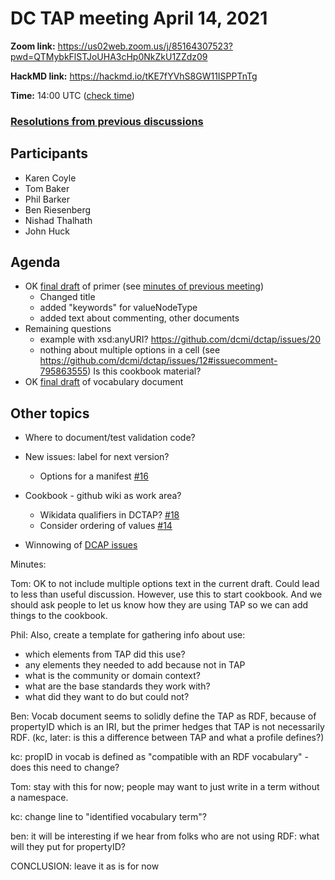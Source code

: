 # DC TAP meeting April 14, 2021

**Zoom link:** https://us02web.zoom.us/j/85164307523?pwd=QTMybkFlSTJoUHA3cHp0NkZkU1ZZdz09

**HackMD link:** https://hackmd.io/tKE7fYVhS8GW11ISPPTnTg

**Time:** 14:00 UTC ([check time](https://www.timeanddate.com/worldclock/fixedtime.html?msg=DC+TAP&iso=20210414T14&p1=%3A&ah=1))

### [Resolutions from previous discussions](https://hackmd.io/tjFOwoqqTIid4jtfmVzkLg)

## Participants
* Karen Coyle
* Tom Baker
* Phil Barker
* Ben Riesenberg
* Nishad Thalhath
* John Huck

## Agenda
* OK [final draft](https://github.com/dcmi/dctap/blob/kcoyle-patch-2/TAPprimer.md) of primer (see [minutes of previous meeting](https://hackmd.io/k7TsgsfCSSGEWm9wm3BgGQ))
  * Changed title
  * added "keywords" for valueNodeType
  * added text about commenting, other documents
* Remaining questions
  * example with xsd:anyURI? https://github.com/dcmi/dctap/issues/20
  * nothing about multiple options in a cell (see https://github.com/dcmi/dctap/issues/12#issuecomment-795863555) Is this cookbook material?
* OK [final draft](https://github.com/dcmi/dctap/blob/kcoyle-patch-2/TAPvocabulary.md) of vocabulary document

## Other topics
* Where to document/test validation code?
* New issues: label for next version? 
  * Options for a manifest [#16](https://github.com/dcmi/dctap/issues/16)

* Cookbook - github wiki as work area?
  * Wikidata qualifiers in DCTAP? [#18](https://github.com/dcmi/dctap/issues/18)
  * Consider ordering of values [#14](https://github.com/dcmi/dctap/issues/14)
* Winnowing of [DCAP issues](https://github.com/dcmi/dcap/issues)

Minutes:

Tom: OK to not include multiple options text in the current draft. Could lead to less than useful discussion. However, use this to start cookbook. And we should ask people to let us know how they are using TAP so we can add things to the cookbook.

Phil: Also, create a template for gathering info about use: 
 - which elements from TAP did this use?
 - any elements they needed to add because not in TAP
 - what is the community or domain context?
 - what are the base standards they work with?
 - what did they want to do but could not?
 
Ben: Vocab document seems to solidly define the TAP as RDF, because of propertyID which is an IRI, but the primer hedges that TAP is not necessarily RDF. (kc, later: is this a difference between TAP and what a profile defines?) 

kc: propID in vocab is defined as "compatible with an RDF vocabulary" - does this need to change?

Tom: stay with this for now; people may want to just write in a term without a namespace. 

kc: change line to "identified vocabulary term"?

ben: it will be interesting if we hear from folks who are not using RDF: what will they put for propertyID?

CONCLUSION: leave it as is for now

